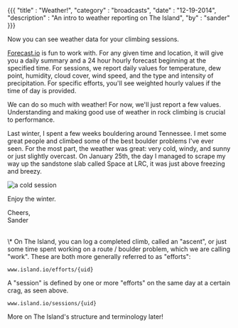 {{{
  "title" : "Weather!",
  "category" : "broadcasts",
  "date" : "12-19-2014",
  "description" : "An intro to weather reporting on The Island",
  "by" : "sander"
}}}

Now you can see weather data for your climbing sessions.

<!--more-->

[Forecast.io](http://forecast.io/) is fun to work with. For any given time and location, it will give you a daily summary and a 24 hour hourly forecast beginning at the specified time. For sessions, we report daily values for temperature, dew point, humidity, cloud cover, wind speed, and the type and intensity of precipitation. For specific efforts, you'll see weighted hourly values if the time of day is provided.

We can do so much with weather! For now, we'll just report a few values. Understanding and making good use of weather in rock climbing is crucial to performance.

Last winter, I spent a few weeks bouldering around Tennessee. I met some great people and climbed some of the best boulder problems I've ever seen. For the most part, the weather was great: very cold, windy, and sunny or just slightly overcast. On January 25th, the day I managed to scrape my way up the sandstone slab called Space at LRC, it was just above freezing and breezy.

![a cold session](https://s3.amazonaws.com/island.io/blog/img/Screenshot+2014-12-18+22.20.06.png)

Enjoy the winter.

Cheers,  
Sander

<br>  
\* On The Island, you can log a completed climb, called an "ascent", or just some time spent working on a route / boulder problem, which we are calling "work". These are both more generally referred to as "efforts":

```
www.island.io/efforts/{uid}
```

A "session" is defined by one or more "efforts" on the same day at a certain crag, as seen above.

```
www.island.io/sessions/{uid}
```

More on The Island's structure and terminology later!

